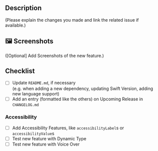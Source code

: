 ## Description

(Please explain the changes you made and link the related issue if available.)

## 🖼 Screenshots

([Optional] Add Screenshots of the new feature.)

## Checklist
- [ ] Update `README.md`, if necessary \
  (e.g. when adding a new dependency, updating Swift Version, adding new language support)
- [ ] Add an entry (formatted like the others) on Upcoming Release in `CHANGELOG.md` 

### Accessibility 
- [ ] Add Accessibility Features, like `accessibilityLabel`s or `accessibilityValue`s 
- [ ] Test new feature with Dynamic Type
- [ ] Test new feature with Voice Over
